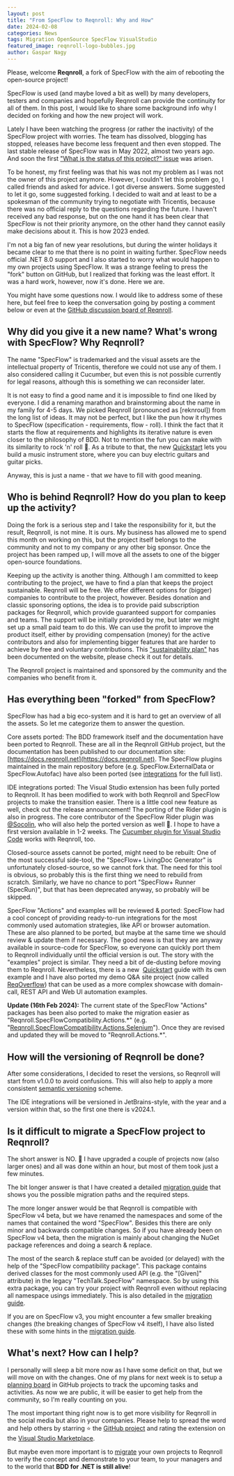 ```yaml
---
layout: post
title: "From SpecFlow to Reqnroll: Why and How"
date: 2024-02-08
categories: News
tags: Migration OpenSource SpecFlow VisualStudio
featured_image: reqnroll-logo-bubbles.jpg
author: Gaspar Nagy
---
```


Please, welcome **Reqnroll**, a fork of SpecFlow with the aim of rebooting the open-source project!

SpecFlow is used (and maybe loved a bit as well) by many developers, testers and companies and hopefully Reqnroll can provide the continuity for all of them. In this post, I would like to share some background info why I decided on forking and how the new project will work.

Lately I have been watching the progress (or rather the inactivity) of the SpecFlow project with worries. The team has dissolved, blogging has stopped, releases have become less frequent and then even stopped. The last stable release of SpecFlow was in May 2022, almost two years ago. And soon the first ["What is the status of this project?" issue](https://github.com/SpecFlowOSS/SpecFlow/issues/2719) was arisen.

To be honest, my first feeling was that his was not my problem as I was not the owner of this project anymore. However, I couldn't let this problem go, I called friends and asked for advice. I got diverse answers. Some suggested to let it go, some suggested forking. I decided to wait and at least to be a spokesman of the community trying to negotiate with Tricentis, because there was no official reply to the questions regarding the future. I haven't received any bad response, but on the one hand it has been clear that SpecFlow is not their priority anymore, on the other hand they cannot easily make decisions about it. This is how 2023 ended.

I'm not a big fan of new year resolutions, but during the winter holidays it became clear to me that there is no point in waiting further. SpecFlow needs official .NET 8.0 support and I also started to worry what would happen to my own projects using SpecFlow. It was a strange feeling to press the "fork" button on GitHub, but I realized that forking was the least effort. It was a hard work, however, now it's done. Here we are.

You might have some questions now. I would like to address some of these here, but feel free to keep the conversation going by posting a comment below or even at the [GitHub discussion board of Reqnroll](https://go.reqnroll.net/discussions).

## Why did you give it a new name? What's wrong with SpecFlow? Why Reqnroll?

The name "SpecFlow" is trademarked and the visual assets are the intellectual property of Tricentis, therefore we could not use any of them. I also considered calling it Cucumber, but even this is not possible currently for legal reasons, although this is something we can reconsider later.

It is not easy to find a good name and it is impossible to find one liked by everyone. I did a renaming marathon and brainstorming about the name in my family for 4-5 days. We picked Reqnroll (pronounced as \[reknroʊl\]) from the long list of ideas. It may not be perfect, but I like the pun how it rhymes to SpecFlow (specification - requirements, flow - roll). I think the fact that it starts the flow at requirements and highlights its iterative nature is even closer to the philosophy of BDD. Not to mention the fun you can make with its similarity to rock 'n' roll 🤘. As a tribute to that, the new [Quickstart](https://go.reqnroll.net/quickstart) lets you build a music instrument store, where you can buy electric guitars and guitar picks.

Anyway, this is just a name - that _we_ have to fill with good meaning.

## Who is behind Reqnroll? How do you plan to keep up the activity?

Doing the fork is a serious step and I take the responsibility for it, but the result, Reqnroll, is not mine. It is ours. My business has allowed me to spend this month on working on this, but the project itself belongs to the community and not to my company or any other big sponsor. Once the project has been ramped up, I will move all the assets to one of the bigger open-source foundations.

Keeping up the activity is another thing. Although I am committed to keep contributing to the project, we have to find a plan that keeps the project sustainable. Reqnroll will be free. We offer different options for (bigger) companies to contribute to the project, however. Besides donation and classic sponsoring options, the idea is to provide paid subscription packages for Reqnroll, which provide guaranteed support for companies and teams. The support will be initially provided by me, but later we might set up a small paid team to do this. We can use the profit to improve the product itself, either by providing compensation (money) for the active contributors and also for implementing bigger features that are harder to achieve by free and voluntary contributions. This ["sustainability plan"](https://go.reqnroll.net/sustainability) has been documented on the website, please check it out for details.

The Reqnroll project is maintained and sponsored by the community and the companies who benefit from it.

## Has everything been "forked" from SpecFlow?

SpecFlow has had a big eco-system and it is hard to get an overview of all the assets. So let me categorize them to answer the question.

Core assets ported: The BDD framework itself and the documentation have been ported to Reqnroll. These are all in the Reqnroll GitHub project, but the documentation has been published to our documentation site: [https://docs.reqnroll.net](https://docs.reqnroll.net). The SpecFlow plugins maintained in the main repository before (e.g. SpecFlow.ExternalData or SpecFlow.Autofac) have also been ported (see [integrations](https://go.reqnroll.net/doc-integrations) for the full list).

IDE integrations ported: The Visual Studio extension has been fully ported to Reqnroll. It has been modified to work with both Reqnroll and SpecFlow projects to make the transition easier. There is a little cool new feature as well, check out the release announcement! The porting of the Rider plugin is also in progress. The core contributor of the SpecFlow Rider plugin was [@Socolin](https://github.com/Socolin), who will also help the ported version as well 🙏. I hope to have a first version available in 1-2 weeks. The [Cucumber plugin for Visual Studio Code](https://marketplace.visualstudio.com/items?itemName=CucumberOpen.cucumber-official) works with Reqnroll, too.

Closed-source assets cannot be ported, might need to be rebuilt: One of the most successful side-tool, the "SpecFlow+ LivingDoc Generator" is unfortunately closed-source, so we cannot fork that. The need for this tool is obvious, so probably this is the first thing we need to rebuild from scratch. Similarly, we have no chance to port "SpecFlow+ Runner (SpecRun)", but that has been deprecated anyway, so probably will be skipped.

SpecFlow "Actions" and examples will be reviewed & ported: SpecFlow had a cool concept of providing ready-to-run integrations for the most commonly used automation strategies, like API or browser automation. These are also planned to be ported, but maybe at the same time we should review & update them if necessary. The good news is that they are anyway available in source-code for SpecFlow, so everyone can quickly port them to Reqnroll individually until the official version is out. The story with the "examples" project is similar. They need a bit of de-dusting before moving them to Reqnroll. Nevertheless, there is a new  [Quickstart](https://go.reqnroll.net/quickstart) guide with its own example and I have also ported my demo Q&A site project (now called [ReqOverflow](https://github.com/reqnroll/Sample-ReqOverflow)) that can be used as a more complex showcase with domain-call, REST API and Web UI automation examples.

**Update (16th Feb 2024):** The current state of the SpecFlow "Actions" packages has been also ported to make the migration easier as "Reqnroll.SpecFlowCompatibility.Actions.\*" (e.g. "[Reqnroll.SpecFlowCompatibility.Actions.Selenium](https://www.nuget.org/packages/Reqnroll.SpecFlowCompatibility.Actions.Selenium)"). Once they are revised and updated they will be moved to "Reqnroll.Actions.\*".

## How will the versioning of Reqnroll be done?

After some considerations, I decided to reset the versions, so Reqnroll will start from v1.0.0 to avoid confusions. This will also help to apply a more consistent [semantic versioning](https://semver.org/) scheme.

The IDE integrations will be versioned in JetBrains-style, with the year and a version within that, so the first one there is v2024.1.

## Is it difficult to migrate a SpecFlow project to Reqnroll?

The short answer is NO. 🙂 I have upgraded a couple of projects now (also larger ones) and all was done within an hour, but most of them took just a few minutes.

The bit longer answer is that I have created a detailed [migration guide](https://go.reqnroll.net/guide-migrating-from-specflow) that shows you the possible migration paths and the required steps.

The more longer answer would be that Reqnroll is compatible with SpecFlow v4 beta, but we have renamed the namespaces and some of the names that contained the word "SpecFlow". Besides this there are only minor and backwards compatible changes. So if you have already been on SpecFlow v4 beta, then the migration is mainly about changing the NuGet package references and doing a search & replace.

The most of the search & replace stuff can be avoided (or delayed) with the help of the "SpecFlow compatibility package". This package contains derived classes for the most commonly used API (e.g. the "\[Given\]" attribute) in the legacy "TechTalk.SpecFlow" namespace. So by using this extra package, you can try your project with Reqnroll even without replacing all namespace usings immediately. This is also detailed in the [migration guide](https://go.reqnroll.net/guide-migrating-from-specflow).

If you are on SpecFlow v3, you might encounter a few smaller breaking changes (the breaking changes of SpecFlow v4 itself), I have also listed these with some hints in the [migration guide](https://go.reqnroll.net/guide-migrating-from-specflow).

## What's next? How can I help?

I personally will sleep a bit more now as I have some deficit on that, but we will move on with the changes. One of my plans for next week is to setup a [planning board](https://go.reqnroll.net/planning-board) in GitHub projects to track the upcoming tasks and activities. As now we are public, it will be easier to get help from the community, so I'm really counting on you.

The most important thing right now is to get more visibility for Reqnroll in the social media but also in your companies. Please help to spread the word and help others by starring ⭐ the [GitHub project](https://github.com/reqnroll/Reqnroll) and rating the extension on the [Visual Studio Marketplace](https://go.reqnroll.net/vs2022-extension).

But maybe even more important is to [migrate](https://go.reqnroll.net/guide-migrating-from-specflow) your own projects to Reqnroll to verify the concept and demonstrate to your team, to your managers and to the world that **BDD for .NET is still alive**!